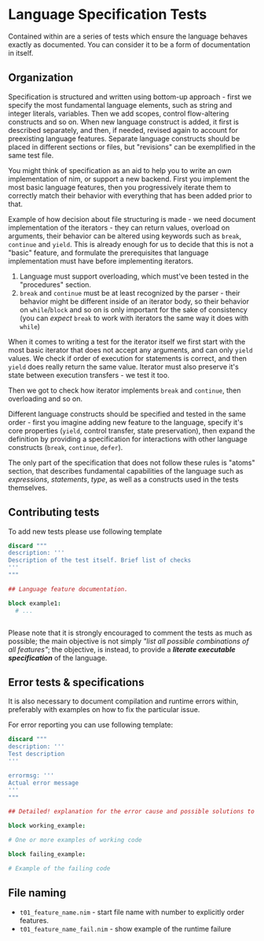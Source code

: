 # Language Specification Tests

Contained within are a series of tests which ensure the language behaves exactly as documented. You can consider it to be a form of documentation in itself.

## Organization

Specification is structured and written using bottom-up approach - first we
specify the most fundamental language elements, such as string and integer
literals, variables. Then we add scopes, control flow-altering constructs
and so on. When new language construct is added, it first is described
separately, and then, if needed, revised again to account for preexisting
language features. Separate language constructs should be placed in
different sections or files, but "revisions" can be exemplified in the same
test file.

You might think of specification as an aid to help you to write an own
implementation of nim, or support a new backend. First you implement the
most basic language features, then you progressively iterate them to
correctly match their behavior with everything that has been added prior to
that.

Example of how decision about file structuring is made - we need document
implementation of the iterators - they can return values, overload on
arguments, their behavior can be altered using keywords such as `break`,
`continue` and `yield`. This is already enough for us to decide that this
is not a "basic" feature, and formulate the prerequisites that language
implementation must have before implementing iterators.

1. Language must support overloading, which must've been tested in the
   "procedures" section.
2. `break` and `continue` must be at least recognized by the parser - their
   behavior might be different inside of an iterator body, so their
   behavior on `while`/`block` and so on is only important for the sake of
   consistency (you can *expect* `break` to work with iterators the same
   way it does with `while`)

When it comes to writing a test for the iterator itself we first start with
the most basic iterator that does not accept any arguments, and can only
`yield` values. We check if order of execution for statements is correct,
and then `yield` does really return the same value. Iterator must also
preserve it's state between execution transfers - we test it too.

Then we got to check how iterator implements `break` and `continue`, then
overloading and so on.

Different language constructs should be specified and tested in the same
order - first you imagine adding new feature to the language, specify it's
core properties (`yield`, control transfer, state preservation), then
expand the definition by providing a specification for interactions with
other language constructs (`break`, `continue`, `defer`).

The only part of the specification that does not follow these rules is
"atoms" section, that describes fundamental capabilities of the language
such as *expressions*, *statements*, *type*, as well as a constructs used
in the tests themselves.


## Contributing tests

To add new tests please use following template

```nim
discard """
description: '''
Description of the test itself. Brief list of checks
'''
"""

## Language feature documentation.

block example1:
  # ...



```

Please note that it is strongly encouraged to comment the tests as much as possible; the main objective is not simply *"list all possible combinations of all features"*; the objective, is instead, to provide a ***literate executable specification*** of the language.

## Error tests & specifications

It is also necessary to document compilation and runtime errors within, preferably with examples on how to fix the particular issue.

For error reporting you can use following template:


```nim
discard """
description: '''
Test description
'''

errormsg: '''
Actual error message
'''
"""

## Detailed! explanation for the error cause and possible solutions to it.

block working_example:

# One or more examples of working code

block failing_example:

# Example of the failing code

```


## File naming

- `t01_feature_name.nim` - start file name with number to explicitly order features.
- `t01_feature_name_fail.nim` - show example of the runtime failure
